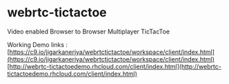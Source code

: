webrtc-tictactoe
================

Video enabled Browser to Browser Multiplayer TicTacToe

Working Demo links : 
[https://c9.io/jigarkaneriya/webrtctictactoe/workspace/client/index.html](https://c9.io/jigarkaneriya/webrtctictactoe/workspace/client/index.html)
[http://webrtc-tictactoedemo.rhcloud.com/client/index.html](http://webrtc-tictactoedemo.rhcloud.com/client/index.html)
